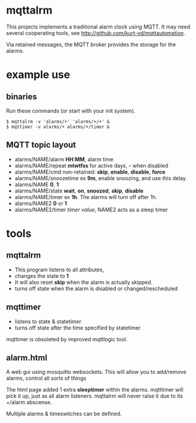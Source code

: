 # mqttalrm

This projects implements a traditional alarm clock using MQTT.
It may need several cooperating tools, see
http://github.com/kurt-vd/mqttautomation.

Via retained messages, the MQTT broker provides the storage
for the alarms.

# example use
## binaries

Run these commands (or start with your init system).

	$ mqttalrm -v 'alarms/+' 'alarms/+/+' &
	$ mqttimer -v alarms/+ alarms/+/timer &

## MQTT topic layout

* alarms/NAME/alarm	**HH:MM**, alarm time
* alarms/NAME/repeat	**mtwtfss** for active days, **-** when disabled
* alarms/NAME/cmd	non-retained: **skip**, **enable**, **disable**, **force**
* alarms/NAME/snoozetime ex **9m**, enable snoozing, and use this delay.
* alarms/NAME		**0**, **1**
* alarms/NAME/state	**wait**, **on**, **snoozed**, **skip**, **disable**
* alarms/NAME/timer	ex **1h**. The alarms will turn off after 1h.
* alarms/NAME2		**0** or **1**
* alarms/NAME2/timer	*timer value*, NAME2 acts as a sleep timer

# tools
## mqttalrm

* This program listens to all attributes,
* changes the state to **1**
* It will also reset **skip** when the alarm is actually skipped.
* turns off state when the alarm is disabled or changed/rescheduled

## mqttimer

* listens to state & statetimer
* turns off state after the time specified by statetimer

mqttimer is obsoleted by improved mqttlogic tool.

## alarm.html

A web gui using mosquitto websockets.
This will allow you to add/remove alarms, control all sorts of things

The html page added 1 extra **sleeptimer** within the alarms.
mqtttimer will pick it up, just as all alarm listeners.
mqttalrm will never raise it due to its +/alarm abscense.

Multiple alarms & timeswitches can be defined.

